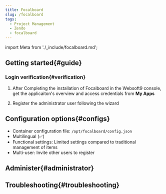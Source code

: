 ```yaml
---
title: Focalboard
slug: /focalboard
tags:
  - Project Management
  - Zendo
  - focalboard
---
```


import Meta from './_include/focalboard.md';

<Meta name="meta" />

## Getting started{#guide}

### Login verification{#verification}

1. After Completing the installation of Focalboard in the Websoft9 console, get the applicaiton's overview and access credentials from **My Apps**  

2. Register the administrator user following the wizard

## Configuration options{#configs}

- Container configuration file: `/opt/focalboard/config.json`
- Multilingual (✅)
- Functional settings: Limited settings compared to traditional management of items
- Multi-user: Invite other users to register

## Administer{#administrator}

## Troubleshooting{#troubleshooting}
